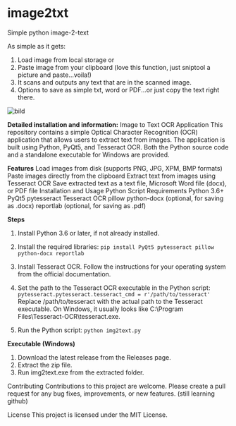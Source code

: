 # image2txt
Simple python image-2-text

As simple as it gets:

1. Load image from local storage 
or 
2. Paste image from your clipboard (love this function, just sniptool a picture and paste...voila!)
3. It scans and outputs any text that are in the scanned image.
4. Options to save as simple txt, word or PDF...or just copy the text right there.

![bild](https://user-images.githubusercontent.com/97090119/232156528-f2121e9b-4591-47d9-9a10-8babd267488e.png)


**Detailed installation and information:**
Image to Text OCR Application
This repository contains a simple Optical Character Recognition (OCR) application that allows users to extract text from images. The application is built using Python, PyQt5, and Tesseract OCR. Both the Python source code and a standalone executable for Windows are provided.

**Features**
Load images from disk (supports PNG, JPG, XPM, BMP formats)
Paste images directly from the clipboard
Extract text from images using Tesseract OCR
Save extracted text as a text file, Microsoft Word file (docx), or PDF file
Installation and Usage
Python Script
Requirements
Python 3.6+
PyQt5
pytesseract
Tesseract OCR
pillow
python-docx (optional, for saving as .docx)
reportlab (optional, for saving as .pdf)

**Steps**
1. Install Python 3.6 or later, if not already installed.

2. Install the required libraries:
`pip install PyQt5 pytesseract pillow python-docx reportlab`

3. Install Tesseract OCR. Follow the instructions for your operating system from the official documentation.

4. Set the path to the Tesseract OCR executable in the Python script:
`pytesseract.pytesseract.tesseract_cmd = r'/path/to/tesseract'`
Replace /path/to/tesseract with the actual path to the Tesseract executable. On Windows, it usually looks like C:\Program Files\Tesseract-OCR\tesseract.exe.

5. Run the Python script:
`python img2text.py`

**Executable (Windows)**
1. Download the latest release from the Releases page.
2. Extract the zip file.
3. Run img2text.exe from the extracted folder.

Contributing
Contributions to this project are welcome. Please create a pull request for any bug fixes, improvements, or new features. (still learning github)

License
This project is licensed under the MIT License.
